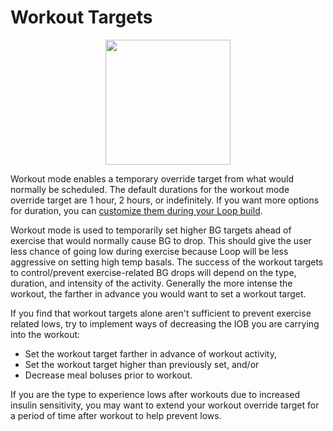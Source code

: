 # Workout Targets

<p align="center">
<img src="../img/workout_screen.png" width="200">
</p>

Workout mode enables a temporary override target from what would normally be
scheduled. The default durations for the workout mode override target are 1
hour, 2 hours, or indefinitely. If you want more options for duration, you can
[customize them during your Loop build](https://loopkit.github.io/loopdocs/build/code_customization/#workout-range-duration).

Workout mode is used to temporarily set higher BG targets ahead of exercise that
would normally cause BG to drop. This should give the user less chance of going
low during exercise because Loop will be less aggressive on setting high temp
basals. The success of the workout targets to control/prevent exercise-related
BG drops will depend on the type, duration, and intensity of the activity.
Generally the more intense the workout, the farther in advance you would want to
set a workout target.

If you find that workout targets alone aren't sufficient to prevent exercise
related lows, try to implement ways of decreasing the IOB you are carrying into
the workout:

- Set the workout target farther in advance of workout activity,
- Set the workout target higher than previously set, and/or
- Decrease meal boluses prior to workout.

If you are the type to experience lows after workouts due to increased insulin
sensitivity, you may want to extend your workout override target for a period of
time after workout to help prevent lows.

